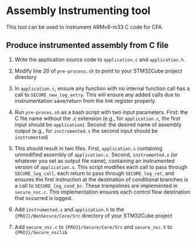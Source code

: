 # Assembly Instrumenting tool

This tool can be used to instrument ARMv8-m33 C code for CFA.

## Produce instrumented assembly from C file

1) Write the application source code to `application.c` and `application.h`.

2) Modify line 20 of `pre-process.sh` to point to your STM32Cube project directory

3) In `application.c`, ensure any function with no internal function call has a call to `SECURE_new_log_entry`. This will ensure any added calls due to instrumentation save/return from the link register properly.

4) Run `pre-proces.sh` as a bash script with two input parameters. First: the C file name without the .c extension (e.g., for `application.c`, the first input should be `application`). Second: the desired name of assembly output (e.g., for `instrumented.s` the second input should be `instrumented`)

5) This should result in two files. First, `application.s` containing unmodified assembly of `application.c`. Second, `instrumented.s` (or whatever you set as output file name), containing an instrumented version of `application.s`. This script modifies each call to pass through `SECURE_log_call`, each return to pass through `SECURE_log_ret`, and ensures the first instruction at the destination of conditional branches is a call to `SECURE_log_cond_br`. These trampolines are implemented in `secure_nsc.c`. This implementation ensures each control flow destination that occurred is logged.

6) Add `instrumented.s` and `application.h` to the `{PROJ}/NonSecure/Core/Src` directory of your STM32Cube project

7) Add `secure_nsc.c` to `{PROJ}/Secure/Core/Src` and `secure_nsc.h` to `{PROJ}/Secure_nsclib`

   
